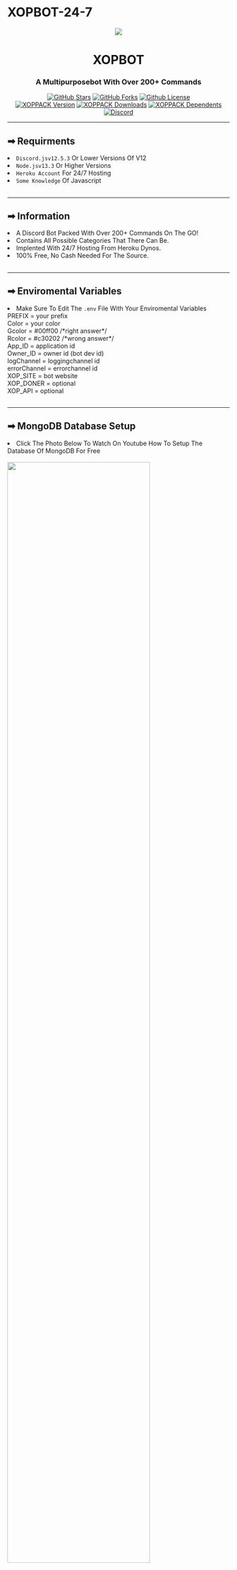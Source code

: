 <h1>XOPBOT-24-7</h1>
<p align="center"><img src=https://user-images.githubusercontent.com/84269666/123801401-ecb67d80-d8f2-11eb-898c-64d6bdfd8c3d.png ></center>
<div align="center"> 
<h1>XOPBOT</h1>
<h3>A Multipurposebot With Over 200+ Commands</h3>
</div>
<p align="center">
<a href="https://github.com/HACKERPROTM/stargazers"><img alt="GitHub Stars" src="https://img.shields.io/github/stars/HACKERPROTM/XOPBOT-24-7?style=for-the-badge&color=yellow"></a> 
<a href="https://github.com/HACKERPROTM/XOPBOT-24-7/network"><img alt="GitHub Forks" src="https://img.shields.io/github/forks/HACKERPROTM/XOPBOT-24-7?style=for-the-badge&color=darkblue"></a>
<a href="https://www.npmjs.com/package/xoppack"><img src="https://img.shields.io/npm/l/xoppack.svg?style=for-the-badge&color=red" alt="Github License"></a>
 <br>
<a href="https://www.npmjs.com/package/xoppack"><img src="https://img.shields.io/npm/v/xoppack.svg?style=for-the-badge&label=XOPPACK" alt="XOPPACK Version" /></a>
<a href="https://www.npmjs.com/package/xoppack"><img src="https://img.shields.io/npm/dt/xoppack.svg?style=for-the-badge&label=Downloads" alt="XOPPACK Downloads" /></a>
<a href="https://www.npmjs.com/package/xoppack"><img src="https://img.shields.io/librariesio/dependents/npm/xoppack?style=for-the-badge&label=Dependents" alt="XOPPACK Dependents"></a>
<a href="https://discord.gg/invite/dPXTa2XERS"><img src="https://img.shields.io/discord/707557478254247936?style=for-the-badge&color=blue&label=HACKERPROTM%27s%20Server" alt="Discord"></a>
</p>
<hr/>
<h2>➡ Requirments</h2>
<li> <code>Discord.jsv12.5.3</code> Or Lower Versions Of V12
<li> <code>Node.jsv13.3</code> Or Higher Versions
<li> <code>Heroku Account</code> For 24/7 Hosting
<li> <code>Some Knowledge</code> Of Javascript
<br/>
<h2></h2>
<hr/>
<h2>➡ Information</h2>
<li> A Discord Bot Packed With Over 200+ Commands On The GO!
<li> Contains All Possible Categories That There Can Be.
<li> Implented With 24/7 Hosting From Heroku Dynos.
<li> 100% Free, No Cash Needed For The Source.
<br/>
<h2></h2>
<hr/>
<h2>➡ Enviromental Variables</h2>
<li> Make Sure To Edit The <code>.env</code> File With Your Enviromental Variables
<br/>
PREFIX = your prefix
<br/>
Color = your color
<br/>
Gcolor = #00ff00 /*right answer*/
<br/>
Rcolor = #c30202 /*wrong answer*/
<br/>
App_ID = application id
<br/>
Owner_ID = owner id (bot dev id)
<br/>
logChannel = loggingchannel id
<br/>
errorChannel = errorchannel id
<br/>
XOP_SITE = bot website
<br/>
XOP_DONER = optional
<br/>
XOP_API = optional
<br/>
<h2></h2>
<hr>
<h2>➡ MongoDB Database Setup</h2>
<li> Click The Photo Below To Watch On Youtube How To Setup The Database Of MongoDB For Free
<br/><br/>
<a href="https://www.youtube.com/watch?v=8no3SktqagY" title="Mongodb Setup For Free | Copyright XOPBOT.Inc">
<img width="80%" height="auto" src="https://i.ytimg.com/vi_webp/8no3SktqagY/maxresdefault.webp?v=8no3SktqagY">
</a>
<br/>
<li> Want To Learn Javascript Even More? Click The Photo Below To Start Learning
<br/><br/>
<a href="https://www.youtube.com/watch?v=PkZNo7MFNFg" title="Learn Javascript For Free | Copyright XOPBOT.Inc">
<img width="80%" height="auto" src="https://i.ytimg.com/vi_webp/PkZNo7MFNFg/maxresdefault.webp?v=PkZNo7MFNFg">
</a>
<br/>
<li> Want To Code A Bot From Scratch? Click The Photo Below To Start Coding
<br/><br/>
<a href="https://www.youtube.com/watch?v=4Np2fJOdXjE" title="Learn Discord.js Bot Development For Free | Copyright XOPBOT.Inc">
<img width="80%" height="auto" src="https://i.ytimg.com/vi_webp/4Np2fJOdXjE/maxresdefault.webp?v=4Np2fJOdXjE">
</a>
<br/>
<h2></h2>
<hr/>
<h2>➡ Contributors</h2>
<li> Our Official Contributors Of This Repository
<br/><br/>
<a href="https://github.com/HACKERPROTM" title="Brandon Torreglosa (HACKERPROTM)">
<img width="150" height="150" src="https://avatars.githubusercontent.com/u/84269666?v=4">
</a>
&nbsp;
<a href="https://github.com/AryanDaga1" title="Unknown Real Name (AryanDaga1)">
<img width="150" height="150" src="https://avatars.githubusercontent.com/u/82522625?v=4">
</a>
&nbsp;
<a href="https://github.com/Nickdevelops" title="Nikos (Nickdevelops)">
<img width="150" height="150" src="https://avatars.githubusercontent.com/u/86734318?v=4">
</a>
&nbsp;
<a href="https://github.com/Simpleboy353" title="Unknown Real Name (Simpleboy353)">
<img width="150" height="150" src="https://avatars.githubusercontent.com/u/67364262?v=4">
</a>
<br/>
<h2></h2>
<hr/>
<h2>➡ Extras</h2>
<li> Invite <code>XOPBOT</code> Clicking <a href="https://xopbot.glitch.me/services/redirect/invite/">Here</a>
<li> Read The <code>Privacy Terms / PTOS</code> Of <code>XOPBOT</code> Clicking <a href="https://xopbot.glitch.me/policy/privacy/">Here</a>
<li> Join Our Discord Server By Clicking The Photo Below Or Clicking The Link <a href="https://discord.gg/invite/dPXTa2XERS">Here</a>
<li> Follow Me On My <code>Instagram</code> By Clicking The Link <a href="https://www.instagram.com/brandon.torreglosa">Here</a>
<li> Donate To Me Through <code>Ko-Fi</code> Or <code>Patreon</code> By Clicking The <code>❤ Sponsor</code> Button On Top
<br/><br/>
<a href="https://discord.gg/invite/dPXTa2XERS" title="Our Support / Main Server | Copyright XOPBOT.Inc">
<img width="80%" height="auto" src="https://discord.com/api/guilds/707557478254247936/widget.png?style=banner4" alt="Discord">
</a>
<br/>
<h2></h2>
<hr/>
<h2>Make Sure To ⭐ And 🍴 The Repository 😊👍</h2>
 
